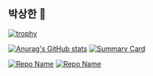 ## 박상한 👋
 [![trophy](https://github-profile-trophy.vercel.app/?username=parksanghan)](https://github.com/ryo-ma/github-profile-trophy)
 
 [![Anurag's GitHub stats](https://github-readme-stats.vercel.app/api?username=parksanghan)](https://github.com/anuraghazra/github-readme-stats)
 [![Summary Card](https://github-profile-summary-cards.vercel.app/api/cards/profile-details?username=parksanghan)](https://github.com/vn7n24fzkq/github-profile-summary-cards)

 

  [![Repo Name](https://github-readme-stats.vercel.app/api/pin/?username=parksanghan&repo=Csharp.NET)](https://github.com/parksanghan/Csharp.NET)
  [![Repo Name](https://github-readme-stats.vercel.app/api/pin/?username=parksanghan&repo=ML_DL_Keras)](https://github.com/parksanghan/ML_DL_Keras)
 
